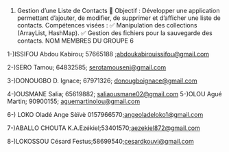 1. Gestion d’une Liste de Contacts 📇
Objectif : Développer une application permettant d’ajouter, de modifier, de supprimer et d’afficher une liste de contacts.
Compétences visées :
✅ Manipulation des collections (ArrayList, HashMap).
✅ Gestion des fichiers pour la sauvegarde des contacts.
NOM MEMBRES DU GROUPE 6

1-)ISSIFOU Abdou Kabirou; 57665188 ;abdoukabirouissifou@gmail.com

2-)SERO Tamou; 64832585; serotamouseni@gmail.com

3-)DONOUGBO D. Ignace; 67971326; donougboignace@gmail.com

4-)OUSMANE Salia; 65619882; saliaousmane02@gmail.com
5-)OLOU Agué Martin; 90900155; aguemartinolou@gmail.com

6-) LOKO Oladé Ange Sèïvè
0157966570;angeoladeloko1@gmail.com

7-)ABALLO CHOUTA K.A.Ezékiel;53401570;aezekiel872@gmail.com

8-)LOKOSSOU Césard Festus;58699540;cesardkouvi@gmail.com
